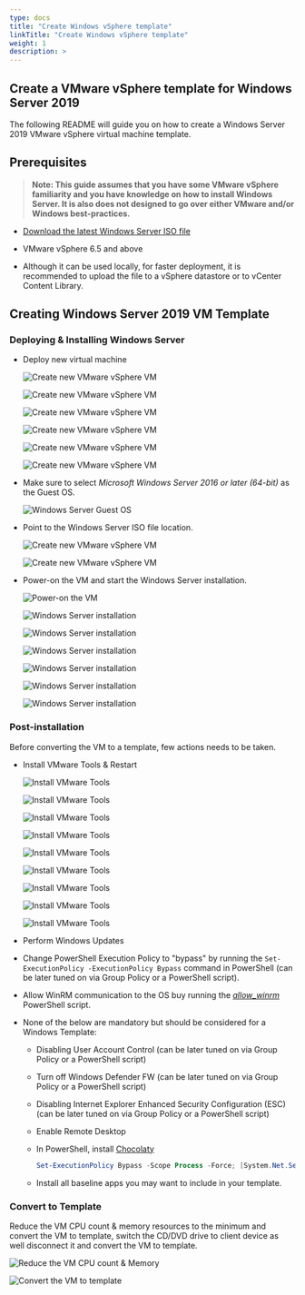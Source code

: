 ```yaml
---
type: docs
title: "Create Windows vSphere template"
linkTitle: "Create Windows vSphere template"
weight: 1
description: >
---
```


## Create a VMware vSphere template for Windows Server 2019

The following README will guide you on how to create a Windows Server 2019 VMware vSphere virtual machine template.

## Prerequisites

> **Note: This guide assumes that you have some VMware vSphere familiarity and you have knowledge on how to install Windows Server. It is also does not designed to go over either VMware and/or Windows best-practices.**

* [Download the latest Windows Server ISO file](https://www.microsoft.com/en-us/windows-server/trial)

* VMware vSphere 6.5 and above

* Although it can be used locally, for faster deployment, it is recommended to upload the file to a vSphere datastore or to vCenter Content Library.

## Creating Windows Server 2019 VM Template

### Deploying & Installing Windows Server

* Deploy new virtual machine

    ![Create new VMware vSphere VM](./01.png)

    ![Create new VMware vSphere VM](./02.png)

    ![Create new VMware vSphere VM](./03.png)

    ![Create new VMware vSphere VM](./04.png)

    ![Create new VMware vSphere VM](./05.png)

    ![Create new VMware vSphere VM](./06.png)

* Make sure to select *Microsoft Windows Server 2016 or later (64-bit)* as the Guest OS.

    ![Windows Server Guest OS](./07.png)

* Point to the Windows Server ISO file location.

    ![Create new VMware vSphere VM](./08.png)

    ![Create new VMware vSphere VM](./09.png)

* Power-on the VM and start the Windows Server installation.

    ![Power-on the VM](./10.png)

    ![Windows Server installation](./11.png)

    ![Windows Server installation](./12.png)

    ![Windows Server installation](./13.png)

    ![Windows Server installation](./14.png)

    ![Windows Server installation](./15.png)

    ![Windows Server installation](./16.png)

### Post-installation

Before converting the VM to a template, few actions needs to be taken.

* Install VMware Tools & Restart

    ![Install VMware Tools](./17.png)

    ![Install VMware Tools](./18.png)

    ![Install VMware Tools](./19.png)

    ![Install VMware Tools](./20.png)

    ![Install VMware Tools](./21.png)

    ![Install VMware Tools](./22.png)

    ![Install VMware Tools](./23.png)

    ![Install VMware Tools](./24.png)

    ![Install VMware Tools](./25.png)

* Perform Windows Updates

* Change PowerShell Execution Policy to "bypass" by running the ```Set-ExecutionPolicy -ExecutionPolicy Bypass``` command in PowerShell (can be later tuned on via Group Policy or a PowerShell script).

* Allow WinRM communication to the OS buy running the [*allow_winrm*](https://github.com/microsoft/azure_arc/blob/main/azure_arc_servers_jumpstart/vmware/winsrv/terraform/scripts/allow_winrm.ps1) PowerShell script.

* None of the below are mandatory but should be considered for a Windows Template:

    * Disabling User Account Control (can be later tuned on via Group Policy or a PowerShell script)
    * Turn off Windows Defender FW (can be later tuned on via Group Policy or a PowerShell script)
    * Disabling Internet Explorer Enhanced Security Configuration (ESC) (can be later tuned on via Group Policy or a PowerShell script)
    * Enable Remote Desktop
    * In PowerShell, install [Chocolaty](https://chocolatey.org/install)

        ```powershell
        Set-ExecutionPolicy Bypass -Scope Process -Force; [System.Net.ServicePointManager]::SecurityProtocol = [System.Net.ServicePointManager]::SecurityProtocol -bor 3072; iex ((New-Object System.Net.WebClient).DownloadString('https://chocolatey.org/install.ps1'))
        ```

    * Install all baseline apps you may want to include in your template.

### Convert to Template

Reduce the VM CPU count & memory resources to the minimum and convert the VM to template, switch the CD/DVD drive to client device as well disconnect it and convert the VM to template.

![Reduce the VM CPU count & Memory](./26.png)

![Convert the VM to template](./27.png)
